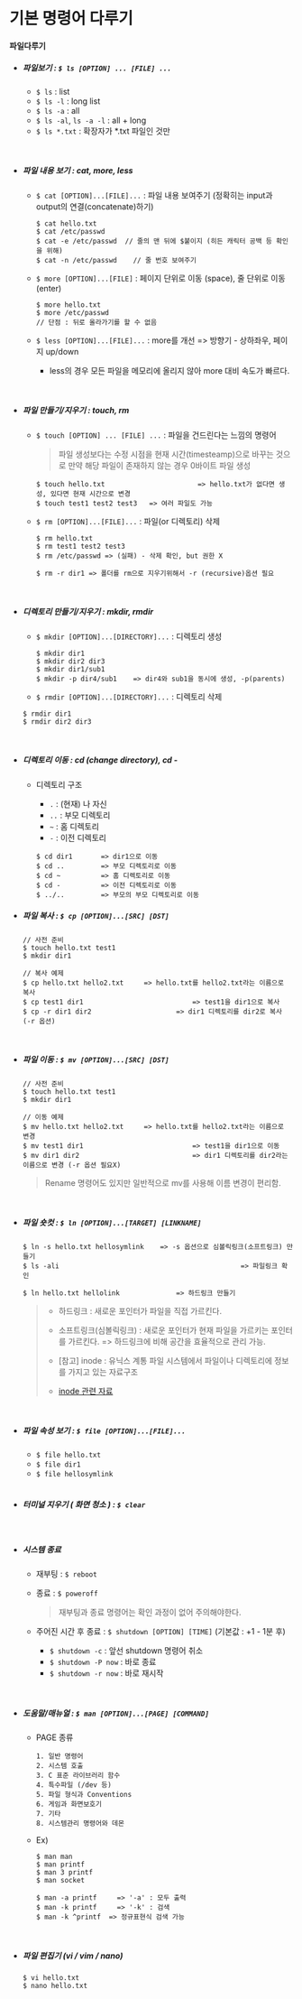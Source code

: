 # 기본 명령어 다루기

#### 파일다루기

- ##### 파일보기 :  `$ ls [OPTION] ... [FILE] ...`

  - `$ ls` : list 
  - `$ ls -l` : long list
  - `$ ls -a` : all
  - `$ ls -al`, `ls -a -l` : all + long
  - `$ ls *.txt` : 확장자가 *.txt 파일인 것만

<br>

- ##### 파일 내용 보기 : cat, more, less

  - `$ cat [OPTION]...[FILE]...` : 파일 내용 보여주기 (정확히는 input과 output의 연결(concatenate)하기)

    ```
    $ cat hello.txt
    $ cat /etc/passwd
    $ cat -e /etc/passwd  // 줄의 맨 뒤에 $붙이지 (히든 캐릭터 공백 등 확인을 위해)
    $ cat -n /etc/passwd	// 줄 번호 보여주기
    ```

  - `$ more [OPTION]...[FILE]` : 페이지 단위로 이동 (space), 줄 단위로 이동 (enter)

    ```
    $ more hello.txt
    $ more /etc/passwd
    // 단점 : 뒤로 올라가기를 할 수 없음
    ```

  - `$ less [OPTION]...[FILE]...` : more를 개선 => 방향기 - 상하좌우, 페이지 up/down

    - less의 경우 모든 파일을 메모리에 올리지 않아 more 대비 속도가 빠르다.

<br>

- ##### 파일 만들기/지우기 : touch, rm

  - `$ touch [OPTION] ... [FILE] ...` : 파일을 건드린다는 느낌의 명령어

    > 파일 생성보다는 수정 시점을 현재 시간(timesteamp)으로 바꾸는 것으로 만약 해당 파일이 존재하지 않는 경우 0바이트 파일 생성

    ```
    $ touch hello.txt						=> hello.txt가 없다면 생성, 있다면 현재 시간으로 변경
    $ touch test1 test2 test3   => 여러 파일도 가능
    ```

  - `$ rm [OPTION]...[FILE]...` : 파일(or 디렉토리) 삭제

    ```
    $ rm hello.txt
    $ rm test1 test2 test3
    $ rm /etc/passwd => (실패) - 삭제 확인, but 권한 X
    
    $ rm -r dir1 => 폴더를 rm으로 지우기위해서 -r (recursive)옵션 필요
    ```

    <br>

- ##### 디렉토리 만들기/지우기 : mkdir, rmdir

  - `$ mkdir [OPTION]...[DIRECTORY]...` : 디렉토리 생성

    ```
    $ mkdir dir1
    $ mkdir dir2 dir3
    $ mkdir dir1/sub1
    $ mkdir -p dir4/sub1	=> dir4와 sub1을 동시에 생성, -p(parents)
    ```

  -  `$ rmdir [OPTION]...[DIRECTORY]...` : 디렉토리 삭제

    ```
    $ rmdir dir1
    $ rmdir dir2 dir3
    ```

<br>

- ##### 디렉토리 이동 : cd (change directory), cd -

  - 디렉토리 구조

    - `.` : (현재) 나 자신
    - `..` : 부모 디렉토리
    - `~` : 홈 디렉토리
    - `-` : 이전 디렉토리

    ```
    $ cd dir1		=> dir1으로 이동
    $ cd .. 		=> 부모 디렉토리로 이동
    $ cd ~			=> 홈 디렉토리로 이동
    $ cd - 			=> 이전 디렉토리로 이동
    $ ../..			=> 부모의 부모 디렉토리로 이동
    ```

- ##### 파일 복사 : `$ cp [OPTION]...[SRC] [DST]`

  ```
  // 사전 준비
  $ touch hello.txt test1
  $ mkdir dir1
  
  // 복사 예제
  $ cp hello.txt hello2.txt		=> hello.txt를 hello2.txt라는 이름으로 복사
  $ cp test1 dir1							=> test1을 dir1으로 복사
  $ cp -r dir1 dir2						=> dir1 디렉토리를 dir2로 복사 (-r 옵션)
  ```

<br>

- ##### 파일 이동 : `$ mv [OPTION]...[SRC] [DST] `

  ```
  // 사전 준비
  $ touch hello.txt test1
  $ mkdir dir1
  
  // 이동 예제
  $ mv hello.txt hello2.txt		=> hello.txt를 hello2.txt라는 이름으로 변경
  $ mv test1 dir1							=> test1을 dir1으로 이동
  $ mv dir1 dir2							=> dir1 디렉토리를 dir2라는 이름으로 변경 (-r 옵션 필요X)
  ```

  >  Rename 명령어도 있지만 일반적으로 mv를 사용해 이름 변경이 편리함.

  <br>

- ##### 파일 숏컷 : `$ ln [OPTION]...[TARGET] [LINKNAME]`

  ```
  $ ln -s hello.txt hellosymlink	=> -s 옵션으로 심볼릭링크(소프트링크) 만들기
  $ ls -ali 											=> 파일링크 확인
  
  $ ln hello.txt hellolink				=> 하드링크 만들기
  ```

  > - 하드링크 : 새로운 포인터가 파일을 직접 가르킨다.
  >
  > - 소프트링크(심볼릭링크) : 새로운 포인터가 현재 파일을 가르키는 포인터를 가르킨다. => 하드링크에 비해 공간을 효율적으로 관리 가능.
  > - [참고] inode : 유닉스 계통 파일 시스템에서 파일이나 디렉토리에 정보를 가지고 있는 자료구조
  > -  [inode 관련 자료](https://itdexter.tistory.com/302)

  <br>

- ##### 파일 속성 보기 : `$ file [OPTION]...[FILE]...`

  - `$ file hello.txt`
  - `$ file dir1`
  - `$ file hellosymlink`

  <br>

- ##### 터미널 지우기 ( 화면 청소 ) : `$ clear`

<br>

- ##### 시스템 종료

  - 재부팅 : `$ reboot` 	

  - 종료 : `$ poweroff`

    > 재부팅과 종료 명령어는 확인 과정이 없어 주의해야한다.

  - 주어진 시간 후 종료 : `$ shutdown [OPTION] [TIME]` (기본값 : +1 - 1분 후)

    - `$ shutdown -c` : 앞선 shutdown 명령어 취소
    - `$ shutdown -P now` : 바로 종료
    - `$ shutdown -r now` : 바로 재시작

<br>

- ##### 도움말/매뉴얼 : `$ man [OPTION]...[PAGE] [COMMAND]`

  - PAGE 종류

    ```
    1. 일반 명령어
    2. 시스템 호출
    3. C 표준 라이브러리 함수
    4. 특수파일 (/dev 등)
    5. 파일 형식과 Conventions
    6. 게임과 화면보호기
    7. 기타
    8. 시스템관리 명령어와 데몬
    ```

  - Ex)

    ```
    $ man man
    $ man printf
    $ man 3 printf
    $ man socket
    
    $ man -a printf		=> '-a' : 모두 출력
    $ man -k printf		=> '-k' : 검색
    $ man -k ^printf  => 정규표현식 검색 가능
    ```

    <br>

- ##### 파일 편집기 (vi / vim / nano)

  ```
  $ vi hello.txt
  $ nano hello.txt
  ```